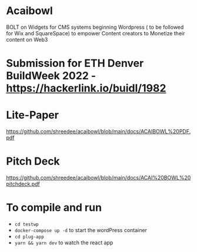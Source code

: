 # Acaibowl
BOLT on Widgets for CMS systems beginning Wordpress ( to be followed for Wix and SquareSpace) to empower Content creators to Monetize their content on Web3

# Submission for ETH Denver BuildWeek 2022 - https://hackerlink.io/buidl/1982

# Lite-Paper
https://github.com/shreedee/acaibowl/blob/main/docs/ACAIBOWL%20PDF.pdf

# Pitch Deck
https://github.com/shreedee/acaibowl/blob/main/docs/ACAI%20BOWL%20pitchdeck.pdf

# To compile and run
- `cd testwp`
- `docker-compose up -d` to start the wordPress container
- `cd plug-app`
- `yarn && yarn dev` to watch the react app

